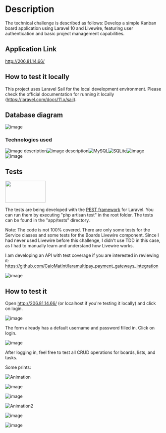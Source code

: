 # Description

The technical challenge is described as follows:
Develop a simple Kanban board application using Laravel 10 and Livewire, featuring user authentication and basic project management capabilities.

## Application Link

http://206.81.14.66/

## How to test it locally

This project uses Laravel Sail for the local development environment. Please check the official documentation for running it locally (https://laravel.com/docs/11.x/sail).

## Database diagram
![image](https://github.com/CaioMatInt/kanban_board_challenge/assets/40992883/3774aa22-e585-41af-b604-9dc5345807db)

### Technologies used
![image description](https://img.shields.io/badge/PHP-777BB4?style=for-the-badge&logo=php&logoColor=white)![image description](https://img.shields.io/badge/Laravel-FF2D20?style=for-the-badge&logo=laravel&logoColor=white)![MySQL](https://img.shields.io/badge/mysql-4479A1.svg?style=for-the-badge&logo=mysql&logoColor=white)![SQLite](https://img.shields.io/badge/sqlite-%2307405e.svg?style=for-the-badge&logo=sqlite&logoColor=white)![image](https://github.com/CaioMatInt/kanban_board_challenge/assets/40992883/abc8770a-cd58-44a8-9c9f-b3617888b061)![image](https://github.com/CaioMatInt/kanban_board_challenge/assets/40992883/3d69d44d-73ca-48a8-8611-df67e8e4fe5f)

## Tests 
<img src="https://github.com/CaioMatInt/payment_gateways_integration/assets/40992883/9be42c02-f192-4daf-809a-90a35aca2b77" width="130" height="70">

The tests are being developed with the [PEST framework](https://pestphp.com/) for Laravel. You can run them by executing "php artisan test" in the root folder. The tests can be found in the "app/tests" directory.

Note: The code is not 100% covered. There are only some tests for the Service classes and some tests for the Boards Livewire component. Since I had never used Livewire before this challenge, I didn't use TDD in this case, as I had to manually learn and understand how Livewire works.

I am developing an API with test coverage if you are interested in reviewing it: https://github.com/CaioMatInt/laramultipay_payment_gateways_integration

![image](https://github.com/CaioMatInt/kanban_board_challenge/assets/40992883/838202e1-7913-4c43-9086-3918875d2c3a)

## How to test it

Open http://206.81.14.66/ (or localhost if you're testing it locally) and click on login.

![image](https://github.com/CaioMatInt/kanban_board_challenge/assets/40992883/6ad668b1-6237-437f-b7c2-ff36c8a982e6)

The form already has a default username and password filled in. Click on login.

![image](https://github.com/CaioMatInt/kanban_board_challenge/assets/40992883/42f266b3-a5fc-43cd-8153-cda993e92dfb)

After logging in, feel free to test all CRUD operations for boards, lists, and tasks.

Some prints:

![Animation](https://github.com/CaioMatInt/kanban_board_challenge/assets/40992883/9a753631-29b7-4260-ab6d-8a23998a5816)

![image](https://github.com/CaioMatInt/kanban_board_challenge/assets/40992883/365e8e36-a974-4939-b0a7-a0a806cccc04)

![image](https://github.com/CaioMatInt/kanban_board_challenge/assets/40992883/d270d84d-7616-499a-befa-82fe3d00d348)

![Animation2](https://github.com/CaioMatInt/kanban_board_challenge/assets/40992883/0a644ba3-d7de-4ba7-9e27-d221cd76bdcb)

![image](https://github.com/CaioMatInt/kanban_board_challenge/assets/40992883/70ab8f0d-868c-4b59-9c90-046316c646c6)

![image](https://github.com/CaioMatInt/kanban_board_challenge/assets/40992883/95cf7650-9058-4bcd-a422-a4ca9a7aecf9)





